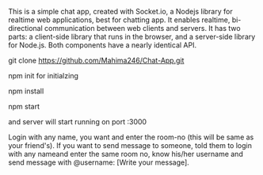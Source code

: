 This is a simple chat app, created with Socket.io, a Nodejs library for realtime web applications, best for chatting app. It enables realtime, bi-directional communication between web clients and servers. It has two parts: a client-side library that runs in the browser, and a server-side library for Node.js. Both components have a nearly identical API.


<!-- # clone the repo -->
git clone https://github.com/Mahima246/Chat-App.git

<!-- Nodejs must be installed -->
<!-- # Run:  -->
npm init for initialzing

<!-- # install  -->
npm install

<!-- # run -->
npm start

and server will start running on port :3000

Login with any name, you want and enter the room-no (this will be same as your friend's). If you want to send message to someone, told them to login with any nameand enter the same room no, know his/her username and send message with @username: [Write your message]. 